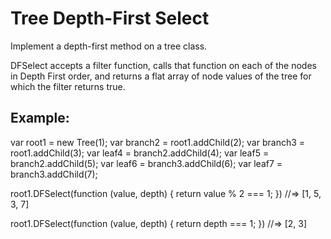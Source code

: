 # Tree Depth-First Select
Implement a depth-first method on a tree class.

DFSelect accepts a filter function, calls that function on each of the nodes in Depth First order, and returns a flat array of node values of the tree for which the filter returns true.

## Example:

var root1 = new Tree(1);
var branch2 = root1.addChild(2);
var branch3 = root1.addChild(3);
var leaf4 = branch2.addChild(4);
var leaf5 = branch2.addChild(5);
var leaf6 = branch3.addChild(6);
var leaf7 = branch3.addChild(7);

root1.DFSelect(function (value, depth) {
  return value % 2 === 1;
}) //=> [1, 5, 3, 7]

root1.DFSelect(function (value, depth) {
  return depth === 1;
}) //=> [2, 3]
